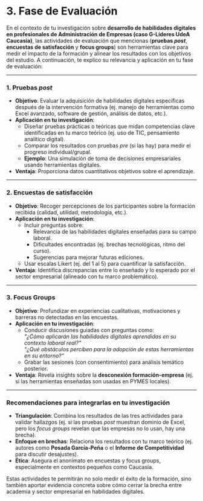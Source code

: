 # 3. Fase de Evaluación 

En el contexto de tu investigación sobre **desarrollo de habilidades digitales en profesionales de Administración de Empresas (caso G-Líderes UdeA Caucasia)**, las actividades de evaluación que mencionas (**pruebas *post***, **encuestas de satisfacción** y **focus groups**) son herramientas clave para medir el impacto de la formación y alinear los resultados con los objetivos del estudio. A continuación, te explico su relevancia y aplicación en tu fase de evaluación:

---

### 1. **Pruebas *post***  
   - **Objetivo**: Evaluar la adquisición de habilidades digitales específicas después de la intervención formativa (ej. manejo de herramientas como Excel avanzado, software de gestión, análisis de datos, etc.).  
   - **Aplicación en tu investigación**:  
     - Diseñar pruebas prácticas o teóricas que midan competencias clave identificadas en tu marco teórico (ej. uso de TIC, pensamiento analítico digital).  
     - Comparar los resultados con pruebas *pre* (si las hay) para medir el progreso individual/grupal.  
     - **Ejemplo**: Una simulación de toma de decisiones empresariales usando herramientas digitales.  
   - **Ventaja**: Proporciona datos cuantitativos objetivos sobre el aprendizaje.  

---

### 2. **Encuestas de satisfacción**  
   - **Objetivo**: Recoger percepciones de los participantes sobre la formación recibida (calidad, utilidad, metodología, etc.).  
   - **Aplicación en tu investigación**:  
     - Incluir preguntas sobre:  
       - Relevancia de las habilidades digitales enseñadas para su campo laboral.  
       - Dificultades encontradas (ej. brechas tecnológicas, ritmo del curso).  
       - Sugerencias para mejorar futuras ediciones.  
     - Usar escalas Likert (ej. del 1 al 5) para cuantificar la satisfacción.  
   - **Ventaja**: Identifica discrepancias entre lo enseñado y lo esperado por el sector empresarial (alineado con tu marco problemático).  

---

### 3. **Focus Groups**  
   - **Objetivo**: Profundizar en experiencias cualitativas, motivaciones y barreras no detectadas en las encuestas.  
   - **Aplicación en tu investigación**:  
     - Conducir discusiones guiadas con preguntas como:  
       *"¿Cómo aplicarán las habilidades digitales aprendidas en su contexto laboral real?"*  
       *"¿Qué obstáculos perciben para la adopción de estas herramientas en su entorno?"*  
     - Grabar las sesiones (con consentimiento) para análisis temático posterior.  
   - **Ventaja**: Revela insights sobre la **desconexión formación-empresa** (ej. si las herramientas enseñadas son usadas en PYMES locales).  

---

### **Recomendaciones para integrarlas en tu investigación**  
- **Triangulación**: Combina los resultados de las tres actividades para validar hallazgos (ej. si las pruebas *post* muestran dominio de Excel, pero los *focus groups* revelan que las empresas no lo usan, hay una brecha).  
- **Enfoque en brechas**: Relaciona los resultados con tu marco teórico (ej. autores como **Posada García-Peña** o el **Informe de Competitividad** para discutir desajustes).  
- **Ética**: Asegura el anonimato en encuestas y focus groups, especialmente en contextos pequeños como Caucasia.  

Estas actividades te permitirán no solo medir el éxito de la formación, sino también aportar evidencia concreta sobre cómo cerrar la brecha entre academia y sector empresarial en habilidades digitales.